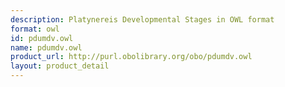 ```yaml
---
description: Platynereis Developmental Stages in OWL format
format: owl
id: pdumdv.owl
name: pdumdv.owl
product_url: http://purl.obolibrary.org/obo/pdumdv.owl
layout: product_detail
---
```

